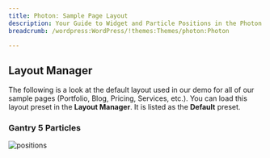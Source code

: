 ```yaml
---
title: Photon: Sample Page Layout
description: Your Guide to Widget and Particle Positions in the Photon Theme for WordPress
breadcrumb: /wordpress:WordPress/!themes:Themes/photon:Photon

---
```


Layout Manager
-----

The following is a look at the default layout used in our demo for all of our sample pages (Portfolio, Blog, Pricing, Services, etc.). You can load this layout preset in the **Layout Manager**. It is listed as the **Default** preset.

### Gantry 5 Particles

![positions](assets/default_layout.jpeg)

